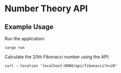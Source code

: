 # Number Theory API

## Example Usage

Run the application:
```
cargo run
```

Calculate the 20th Fibonacci number using the API:

```
curl --location 'localhost:8000/api/fibonacci?n=20'
```
